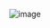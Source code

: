 ![image](https://raw.github.com/Dnpypy/console_todolist/blob/master/src/main/resources/screenshots/consoleTodoList.png)
